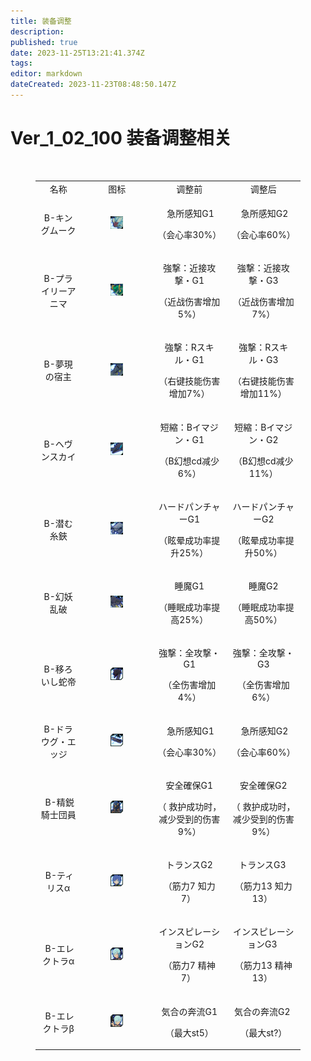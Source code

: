 ```yaml
---
title: 装备调整
description: 
published: true
date: 2023-11-25T13:21:41.374Z
tags: 
editor: markdown
dateCreated: 2023-11-23T08:48:50.147Z
---
```


# Ver_1_02_100 装备调整相关
<p>&nbsp;</p>

<figure class="table" style="text-align:center;">
  <table>
    <tbody>
      <tr>
        <td>名称</td>
        <td>图标</td>
        <td>调整前</td>
        <td>调整后</td>
      </tr>
      <tr>
        <td>B-キングムーク</td>
        <td>
          <figure class="image"><img src="/b幻想/lv50/b-キングムーク.jpg"></figure>
        </td>
        <td>
          <p>&nbsp;急所感知G1</p>
          <p>（会心率30%）</p>
        </td>
        <td>
          <p>&nbsp;急所感知G2</p>
          <p>（会心率60%）</p>
        </td>
      </tr>
      <tr>
        <td>B-プライリーアニマ</td>
        <td>
          <figure class="image"><img src="/b幻想/lv45/b-プライリーアニマ.jpg"></figure>
        </td>
        <td>
          <p>強撃：近接攻撃・G1</p>
          <p>（近战伤害增加5%）</p>
        </td>
        <td>
          <p>強撃：近接攻撃・G3</p>
          <p>（近战伤害增加7%）</p>
        </td>
      </tr>
      <tr>
        <td>B-夢現の宿主</td>
        <td>
          <figure class="image"><img src="/b幻想/lv45/b-夢現の宿主.jpg"></figure>
        </td>
        <td>
          <p>強撃：Rスキル・G1</p>
          <p>（右键技能伤害增加7%）</p>
        </td>
        <td>
          <p>強撃：Rスキル・G3</p>
          <p>（右键技能伤害增加11%）</p>
        </td>
      </tr>
      <tr>
        <td>B-ヘヴンスカイ</td>
        <td>
          <figure class="image"><img src="/b幻想/lv45/b-ヘヴンスカイ.jpg"></figure>
        </td>
        <td>
          <p>短縮：Bイマジン・G1</p>
          <p>（B幻想cd减少6%）</p>
        </td>
        <td>
          <p>短縮：Bイマジン・G2</p>
           <p>（B幻想cd减少11%）</p>
        </td>
      </tr>
      <tr>
        <td>B-潜む糸鋏</td>
        <td>
          <figure class="image"><img src="/b幻想/lv50/b-潜む糸鋏.jpg"></figure>
        </td>
        <td>
          <p>ハードパンチャーG1</p>
          <p>（眩晕成功率提升25%）</p>
        </td>
        <td>
          <p>ハードパンチャーG2</p>
          <p>（眩晕成功率提升50%）</p>
        </td>
      </tr>
      <tr>
        <td>B-幻妖乱破</td>
        <td>
          <figure class="image"><img src="/b幻想/lv50/b-幻妖乱破.jpg"></figure>
        </td>
        <td>
          <p>睡魔G1</p>
          <p>（睡眠成功率提高25%）</p>
        </td>
        <td>
          <p>睡魔G2</p>
          <p>（睡眠成功率提高50%）</p>
        </td>
      </tr>
      <tr>
        <td>B-移ろいし蛇帝</td>
        <td>
          <figure class="image"><img src="/b幻想/lv50/b-移ろいし蛇帝.jpg"></figure>
        </td>
        <td>
          <p>強撃：全攻撃・G1</p>
          <p>（全伤害增加 4%）</p>
        </td>
        <td>
          <p>強撃：全攻撃・G3</p>
          <p>（全伤害增加 6%）</p>
        </td>
      </tr>
      <tr>
        <td>B-ドラウグ・エッジ</td>
        <td>
          <figure class="image"><img src="/b幻想/lv40/b-ドラウグ・エッジ.jpg"></figure>
        </td>
        <td>
          <p>&nbsp;急所感知G1</p>
          <p>（会心率30%）</p>
        </td>
        <td>
          <p>&nbsp;急所感知G2</p>
          <p>（会心率60%）</p>
        </td>
      </tr>
      <tr>
        <td>&nbsp;B-精鋭騎士団員</td>
        <td>
          <figure class="image"><img src="/b幻想/lv50/b-精鋭騎士団員.jpg"></figure>
        </td>
        <td>
          <p>安全確保G1</p>
          <p>（ 救护成功时，减少受到的伤害9%）</p>
        </td>
        <td>
          <p>安全確保G2</p>
          <p>（ 救护成功时，减少受到的伤害9%）</p>
        </td>
      </tr>
      <tr>
        <td>&nbsp;B-ティリスα</td>
        <td>
          <figure class="image"><img src="/b幻想/lv50/b-ティリスα.jpg"></figure>
        </td>
        <td>
          <p>トランスG2</p>
          <p>（筋力7 知力7）&nbsp;</p>
        </td>
        <td>
           <p>トランスG3&nbsp;</p>
           <p>（筋力13 知力13）&nbsp;</p>
        </td>
      </tr>
      <tr>
        <td>&nbsp;B-エレクトラα</td>
        <td>
          <figure class="image"><img src="/b幻想/lv50/b-エレクトラα.jpg"></figure>
        </td>
        <td>
          <p>インスピレーションG2</p>
          <p>（筋力7 精神7）&nbsp;</p>
        </td>
        <td>
          <p>インスピレーションG3&nbsp;</p>
          <p>（筋力13 精神13）&nbsp;</p>
        </td>
      </tr>
      <tr>
        <td>&nbsp;B-エレクトラβ</td>
        <td>
          <figure class="image"><img src="/b幻想/lv60/b-エレクトラβ.jpg"></figure>
        </td>
        <td>
          <p>気合の奔流G1</p>
          <p>（最大st5）</p>
        </td>
        <td>
          <p>気合の奔流G2&nbsp;</p>
          <p>（最大st?）</p>
        </td>
      </tr>
    </tbody>
  </table>
</figure>